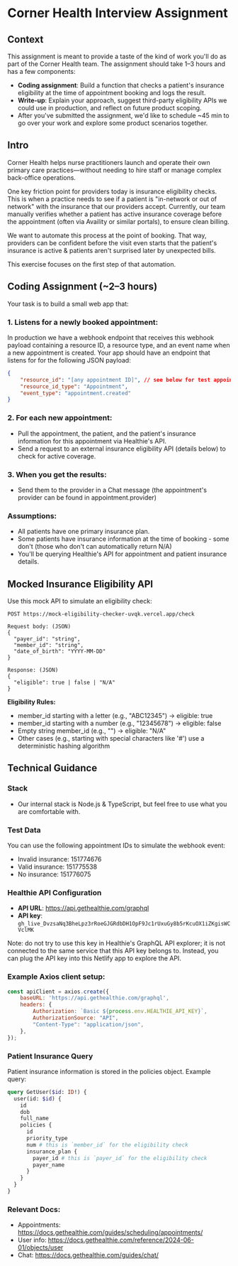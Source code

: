 # Corner Health Interview Assignment

## Context
This assignment is meant to provide a taste of the kind of work you'll do as part of the Corner Health team. The assignment should take 1–3 hours and has a few components:
- **Coding assignment**: Build a function that checks a patient's insurance eligibility at the time of appointment booking and logs the result.
- **Write-up**: Explain your approach, suggest third-party eligibility APIs we could use in production, and reflect on future product scoping.
- After you've submitted the assignment, we'd like to schedule ~45 min to go over your work and explore some product scenarios together.

## Intro
Corner Health helps nurse practitioners launch and operate their own primary care practices—without needing to hire staff or manage complex back-office operations.

One key friction point for providers today is insurance eligibility checks. This is when a practice needs to see if a patient is "in-network or out of network" with the insurance that our providers accept. Currently, our team manually verifies whether a patient has active insurance coverage before the appointment (often via Availity or similar portals), to ensure clean billing.

We want to automate this process at the point of booking. That way, providers can be confident before the visit even starts that the patient's insurance is active & patients aren't surprised later by unexpected bills.

This exercise focuses on the first step of that automation.

## Coding Assignment (~2–3 hours)

Your task is to build a small web app that:

### 1. Listens for a newly booked appointment:
In production we have a webhook endpoint that receives this webhook payload containing a resource ID, a resource type, and an event name when a new appointment is created. Your app should have an endpoint that listens for for the following JSON payload:

```json
{
    "resource_id": "[any appointment ID]", // see below for test appointment IDs
    "resource_id_type": "Appointment",
    "event_type": "appointment.created"
}
```

### 2. For each new appointment:
- Pull the appointment, the patient, and the patient's insurance information for this appointment via Healthie's API.
- Send a request to an external insurance eligibility API (details below) to check for active coverage.

### 3. When you get the results:
- Send them to the provider in a Chat message (the appointment's provider can be found in appointment.provider)

### Assumptions:
- All patients have one primary insurance plan.
- Some patients have insurance information at the time of booking - some don't (those who don't can automatically return N/A)
- You'll be querying Healthie's API for appointment and patient insurance details.

## Mocked Insurance Eligibility API

Use this mock API to simulate an eligibility check:

```
POST https://mock-eligibility-checker-uvqk.vercel.app/check

Request body: (JSON)
{
  "payer_id": "string",
  "member_id": "string",
  "date_of_birth": "YYYY-MM-DD"
}

Response: (JSON)
{
  "eligible": true | false | "N/A"
}
```

**Eligibility Rules:**
- member_id starting with a letter (e.g., "ABC12345") → eligible: true
- member_id starting with a number (e.g., "12345678") → eligible: false
- Empty string member_id (e.g., "") → eligible: "N/A"
- Other cases (e.g., starting with special characters like '#') use a deterministic hashing algorithm

## Technical Guidance

### Stack
- Our internal stack is Node.js & TypeScript, but feel free to use what you are comfortable with.

### Test Data
You can use the following appointment IDs to simulate the webhook event:
- Invalid insurance: 151774676
- Valid insurance: 151775538
- No insurance: 151776075

### Healthie API Configuration
- **API URL**: https://api.gethealthie.com/graphql
- **API key**: `gh_live_DvzsaNq3BheLpz3rRoeGJGRdbDH1OpF9Jc1rUxuGy8b5rKcuOX1iZKgisWCVclMK`

Note: do not try to use this key in Healthie's GraphQL API explorer; it is not connected to the same service that this API key belongs to. Instead, you can plug the API key into this Netlify app to explore the API.

### Example Axios client setup:
```javascript
const apiClient = axios.create({
    baseURL: 'https://api.gethealthie.com/graphql',
    headers: {
        Authorization: `Basic ${process.env.HEALTHIE_API_KEY}`,
        AuthorizationSource: "API",
        "Content-Type": "application/json",
    },
});
```

### Patient Insurance Query
Patient insurance information is stored in the policies object. Example query:

```graphql
query GetUser($id: ID!) {
  user(id: $id) {
    id
    dob
    full_name
    policies {
      id
      priority_type
      num # this is `member_id` for the eligibility check
      insurance_plan {
        payer_id # this is `payer_id` for the eligibility check
        payer_name
      }
    }
  }
}
```

### Relevant Docs:
- Appointments: https://docs.gethealthie.com/guides/scheduling/appointments/
- User info: https://docs.gethealthie.com/reference/2024-06-01/objects/user
- Chat: https://docs.gethealthie.com/guides/chat/
